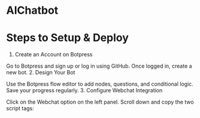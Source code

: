 # AIChatbot
# Steps to Setup & Deploy
1. Create an Account on Botpress

Go to Botpress and sign up or log in using GitHub.
Once logged in, create a new bot.
2. Design Your Bot

Use the Botpress flow editor to add nodes, questions, and conditional logic.
Save your progress regularly.
3. Configure Webchat Integration

Click on the Webchat option on the left panel.
Scroll down and copy the two script tags:
